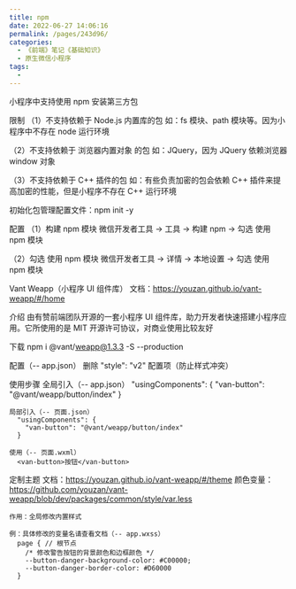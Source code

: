 ```yaml
---
title: npm
date: 2022-06-27 14:06:16
permalink: /pages/243d96/
categories:
  - 《前端》笔记《基础知识》
  - 原生微信小程序
tags:
  - 
---
```

小程序中支持使用 npm 安装第三方包

限制
  （1）不支持依赖于 Node.js 内置库的包
    如：fs 模块、path 模块等。因为小程序中不存在 node 运行环境

  （2）不支持依赖于 浏览器内置对象 的包
    如：JQuery，因为 JQuery 依赖浏览器 window 对象

  （3）不支持依赖于 C++ 插件的包
    如：有些负责加密的包会依赖 C++ 插件来提高加密的性能，但是小程序不存在 C++ 运行环境

初始化包管理配置文件：npm init -y

配置
  （1）构建 npm 模块
    微信开发者工具 → 工具 → 构建 npm → 勾选 使用 npm 模块

  （2）勾选 使用 npm 模块
    微信开发者工具 → 详情 → 本地设置 → 勾选 使用 npm 模块

Vant Weapp（小程序 UI 组件库）
  文档：https://youzan.github.io/vant-weapp/#/home

  介绍
    由有赞前端团队开源的一套小程序 UI 组件库，助力开发者快速搭建小程序应用。它所使用的是 MIT 开源许可协议，对商业使用比较友好

  下载
    npm i @vant/weapp@1.3.3 -S --production

  配置（-- app.json）
    删除 "style": "v2" 配置项（防止样式冲突）

  使用步骤
    全局引入（-- app.json）
      "usingComponents": {
        "van-button": "@vant/weapp/button/index"
      }

    局部引入（-- 页面.json）
      "usingComponents": {
        "van-button": "@vant/weapp/button/index"
      }

    使用（-- 页面.wxml）
      <van-button>按钮</van-button>

  定制主题
    文档：https://youzan.github.io/vant-weapp/#/theme
    颜色变量：https://github.com/youzan/vant-weapp/blob/dev/packages/common/style/var.less

    作用：全局修改内置样式

    例：具体修改的变量名请查看文档（-- app.wxss）
      page { // 根节点
        /* 修改警告按钮的背景颜色和边框颜色 */
        --button-danger-background-color: #C00000;
        --button-danger-border-color: #D60000
      }